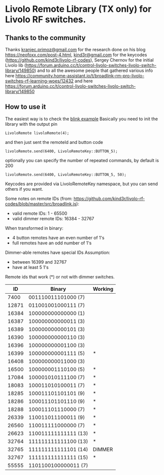 # Livolo Remote Library (TX only) for Livolo RF switches.

## Thanks to the community
 Thanks kranjec.primoz@gmail.com for the research done on his blog https://neofoxx.com/post-4.html, kind3r@gmail.com for the keycodes (https://github.com/kind3r/livolo-rf-codes), Sergey Chernov for the initial Livolo lib (https://forum.arduino.cc/t/control-livolo-switches-livolo-switch-library/149850) and to all the awesome people that gathered various info here https://community.home-assistant.io/t/broadlink-rm-pro-livolo-switches-rf-learning-woes/12432 and here https://forum.arduino.cc/t/control-livolo-switches-livolo-switch-library/149850

## How to use it
The easiest way is to check the [blink example](./examples/blink.ino)
Basically you need to init the library with the output pin 
```
LivoloRemote livoloRemote(4);
```
and then just sent the remoteId and button code
```
livoloRemote.send(6400, LivoloRemoteKey::BUTTON_5);
```
optionally you can specify the number of repeated commands, by default is 200
```
livoloRemote.send(6400, LivoloRemoteKey::BUTTON_5, 50);
```

Keycodes are provided via LivoloRemoteKey namespace, but you can send others if you want.

Some notes on remote IDs (from: https://github.com/kind3r/livolo-rf-codes/blob/master/src/broadlink.js):
 - valid remote IDs: 1 - 65500
 - valid dimmer remote IDs: 16384 - 32767


When transformed in binary:
 - 4 button remotes have an even number of 1's
 - full remotes have an odd number of 1's

Dimmer-able remotes have special IDs
 Assumption:
 - between 16399 and 32767
 - have at least 5 1's

Remote ids that work (*) or not with dimmer switches.

|ID     |Binary             |Working|
| --- | ----------- | ---- |
|7400   |001110011101000 (7)||
|12871  |011001001000111 (7)||
|16384  |100000000000000 (1)||
|16387  |100000000000011 (3)||
|16389  |100000000000101 (3)||
|16390  |100000000000110 (3)||
|16396  |100000000001100 (3)||
|16399  |100000000001111 (5)|*|
|16408  |100000000011000 (3)||
|16500  |100000001110100 (5)|*|
|17084  |100001010111100 (7)|*|
|18083  |100011010100011 (7)|*|
|18285  |100011101101101 (9)|*|
|18286  |100011101101110 (9)|*|
|18288  |100011101110000 (7)|*|
|26339  |110011011100011 (9)|*|
|26560  |110011111000000 (7)|*|
|26623  |110011111111111 (13)|*|
|32764  |111111111111100 (13)|*|
|32765  |111111111111101 (14)|DIMMER|
|32767  |111111111111111 (15)|*|
|55555  |1101100100000011 (7)||
